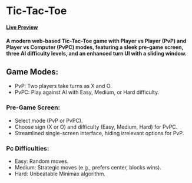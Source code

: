 # Tic-Tac-Toe
**[Live Preview](https://ziad-sabaah.github.io/TicTacToe/)**

#### A modern web-based Tic-Tac-Toe game with Player vs Player (PvP) and Player vs Computer (PvPC) modes, featuring a sleek pre-game screen, three AI difficulty levels, and an enhanced turn UI with a sliding window.


## Game Modes:

- PvP: Two players take turns as X and O.
- PvPC: Play against AI with Easy, Medium, or Hard difficulty.

### Pre-Game Screen:
- Select mode (PvP or PvPC).
- Choose sign (X or O) and difficulty (Easy, Medium, Hard) for PvPC.
- Streamlined single-screen interface, hiding irrelevant options for PvP.

### Pc Difficulties:
- Easy: Random moves.
- Medium: Strategic moves (e.g., prefers center, blocks wins).
- Hard: Unbeatable Minimax algorithm.
